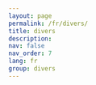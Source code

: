 ```yaml
---
layout: page
permalink: /fr/divers/
title: divers
description: 
nav: false
nav_order: 7
lang: fr
group: divers
---
```



